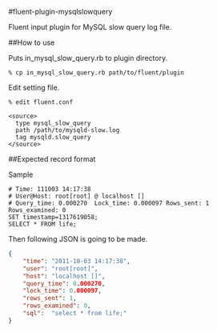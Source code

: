 #fluent-plugin-mysqlslowquery

Fluent input plugin for  MySQL slow query log file.

##How to use

Puts in_mysql_slow_query.rb to plugin directory.

```shell
% cp in_mysql_slow_query.rb path/to/fluent/plugin
```

Edit setting file.

```shell
% edit fluent.conf
```

```
<source>
  type mysql_slow_query
  path /path/to/mysqld-slow.log
  tag mysqld.slow_query
</source>
```

##Expected record format

Sample

```
# Time: 111003 14:17:38
# User@Host: root[root] @ localhost []
# Query_time: 0.000270  Lock_time: 0.000097 Rows_sent: 1  Rows_examined: 0
SET timestamp=1317619058;
SELECT * FROM life;
```

Then following JSON is going to be made.

```json
{
    "time": "2011-10-03 14:17:38",
    "user": "root[root]",
    "host": "localhost []",
    "query_time": 0.000270,
    "lock_time": 0.000097,
    "rows_sent": 1,
    "rows_examined": 0,
    "sql":  "select * from life;"
}
```
